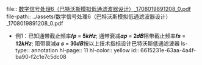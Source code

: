file:: [数字信号处理6（巴特沃斯模拟低通滤波器设计）_1708019891208_0.pdf](../assets/数字信号处理6（巴特沃斯模拟低通滤波器设计）_1708019891208_0.pdf)
file-path:: ../assets/数字信号处理6（巴特沃斯模拟低通滤波器设计）_1708019891208_0.pdf

- 例1：已知通带截止频率𝒇𝒑 = 𝟓𝒌𝑯𝒛; 通带衰减𝜶𝒑 = 𝟐𝒅𝑩阻带截止频率𝒇𝒔 = 𝟏𝟐𝒌𝑯𝒛; 阻带衰减𝜶 𝒔 = 𝟑𝟎𝒅𝑩按以上技术指标设计巴特沃斯低通滤波器
  ls-type:: annotation
  hl-page:: 11
  hl-color:: yellow
  id:: 6615231e-63aa-4a4f-ba90-f2c1e7c5dc08